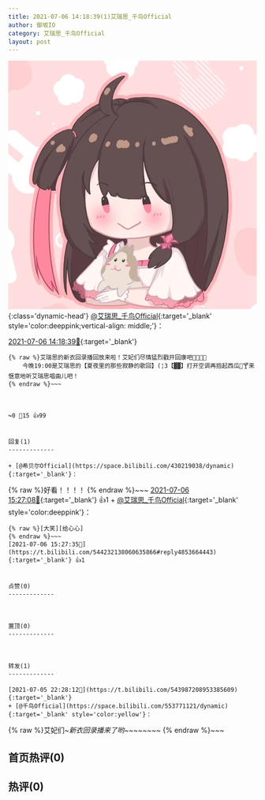 ```yaml
---
title: 2021-07-06 14:18:39(1)艾瑞思_千鸟Official
author: 御坂IO
category: 艾瑞思_千鸟Official
layout: post
---
```


![img](/images/7e08840c56f251de28bdf766b647bd5fe9a5d50a.jpg){:class='dynamic-head'}
[@艾瑞思_千鸟Official](https://space.bilibili.com/1090010845/dynamic){:target='_blank' style='color:deeppink;vertical-align: middle;'}：

[2021-07-06 14:18:39🔗](https://t.bilibili.com/544232138060635866){:target='_blank'}

~~~
{% raw %}艾瑞思的新衣回录播回放来啦！艾妃们尽情猛烈戳开回康吧🍧🍿🍭🍓 
    今晚19:00是艾瑞思的【夏夜里的那些寂静的歌回】(¦3【▓▓】打开空调再抱起西瓜🍉🍸来惬意地听艾瑞思唱曲儿吧！
{% endraw %}~~~



↪️0 💬15 👍99


回复(1)
-------------

+ [@希贝尔Official](https://space.bilibili.com/430219038/dynamic){:target='_blank'}：
~~~
{% raw %}好看！！！！
{% endraw %}~~~
[2021-07-06 15:27:08🔗](https://t.bilibili.com/544232138060635866#reply4853654148){:target='_blank'} 👍1
    + [@艾瑞思_千鸟Official](https://space.bilibili.com/1090010845/dynamic){:target='_blank' style='color:deeppink'}：
~~~
{% raw %}[大笑][给心心]
{% endraw %}~~~
[2021-07-06 15:27:35🔗](https://t.bilibili.com/544232138060635866#reply4853664443){:target='_blank'} 👍1


点赞(0)
-------------



置顶(0)
-------------



转发(1)
-------------

[2021-07-05 22:28:12🔗](https://t.bilibili.com/543987208953385609){:target='_blank'}
+ [@千鸟Official](https://space.bilibili.com/553771121/dynamic){:target='_blank' style='color:yellow'}：
~~~
{% raw %}艾妃们~*新衣回录播来了哟~~~~~~~~*
{% endraw %}~~~






首页热评(0)
-------------



热评(0)
-------------



